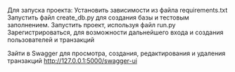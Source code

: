 Для запуска проекта: Установить зависимости из файла requirements.txt Запустить файл create_db.py для создания базы и тестовым заполнением. Запустить проект, используя файл run.py Зарегистрироваться, для возможности дальнейшего входа и создания пользователей и транзакций

Зайти в Swagger для просмотра, создания, редактирования и удаления транзакций http://127.0.0.1:5000/swagger-ui
